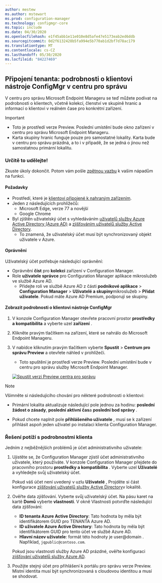 ```yaml
---
author: mestew
ms.author: mstewart
ms.prod: configuration-manager
ms.technology: configmgr-core
ms.topic: include
ms.date: 04/30/2020
ms.openlocfilehash: e1f45abb1e11e010e8d5afe47e5173eab2ed6ddb
ms.sourcegitcommit: 0d2f6132428b5fa994e5b770ab1d2bf7d78ac179
ms.translationtype: MT
ms.contentlocale: cs-CZ
ms.lasthandoff: 05/30/2020
ms.locfileid: "84227469"
---
```

## <a name="tenant-attach-configmgr-client-details-in-the-admin-center"></a><a name="bkmk_mem"></a>Připojení tenanta: podrobnosti o klientovi nástroje ConfigMgr v centru pro správu
<!--6374854, 6521921-->

V centru pro správu Microsoft Endpoint Manageru se teď můžete podívat na podrobnosti o klientech, včetně kolekcí, členství ve skupině hranic a informací o klientovi v reálném čase pro konkrétní zařízení.

> [!Important]
> - Toto je prostředí verze Preview. Poslední umístění bude okno zařízení v centru pro správu Microsoft Endpoint Manageru.
> - Karta skupiny hranic funguje pouze pro samostatné lokality. Karta bude v centru pro správu prázdná, a to i v případě, že se jedná o jinou než samostatnou primární lokalitu.

### <a name="try-it-out"></a>Určitě to udělejte!

Zkuste úkoly dokončit. Potom vám pošle [zpětnou vazbu](../../technical-preview-2003.md#bkmk_feedback) k vašim nápadům na funkci.

#### <a name="prerequisites"></a>Požadavky

- Prostředí, které je [klientovi připojené k nahraným zařízením](../../../../../tenant-attach/device-sync-actions.md).
- Jeden z následujících prohlížečů:
  - Microsoft Edge, verze 77 a novější
  - Google Chrome
- Byl zjištěn uživatelský účet s vyhledáváním [uživatelů služby Azure Active Directory (Azure AD)](../../../../servers/deploy/configure/about-discovery-methods.md#azureaddisc) a [zjišťováním uživatelů služby Active Directory](../../../../servers/deploy/configure/about-discovery-methods.md#bkmk_aboutUser).
  - To znamená, že uživatelský účet musí být synchronizovaný objekt uživatele v Azure.

#### <a name="permissions"></a>Oprávnění

Uživatelský účet potřebuje následující oprávnění:

- Oprávnění **číst** pro **kolekci** zařízení v Configuration Manager.
- Role **uživatele správce** pro Configuration Manager aplikace mikroslužeb ve službě Azure AD.
  - Přidejte roli ve službě Azure AD z části **podnikové aplikace**  >  **Configuration Manager**  >  **Uživatelé a skupiny**mikroslužeb  >  **Přidat uživatele**. Pokud máte Azure AD Premium, podporují se skupiny.

#### <a name="view-configmgr-client-details"></a>Zobrazit podrobnosti o klientovi nástroje ConfigMgr

1. V konzole Configuration Manager otevřete pracovní prostor **prostředky a kompatibilita** a vyberte uzel **zařízení** .
1. Klikněte pravým tlačítkem na zařízení, které se nahrálo do Microsoft Endpoint Manageru.
1. V nabídce kliknutím pravým tlačítkem vyberte **Spustit**  >  **Centrum pro správu Preview** a otevřete náhled v prohlížeči.
     - Toto spuštění je prostředí verze Preview. Poslední umístění bude v centru pro správu služby Microsoft Endpoint Manager.

   [![Spustit verzi Preview centra pro správu](../../media/6374854-start-admin-center.png)](../../media/6374854-start-admin-center.png#lightbox)

> [!NOTE]
> Všimněte si následujícího chování pro některé podrobnosti o klientovi:
>
> - Primární lokalita aktualizuje následující pole jednou za hodinu: **poslední žádost o zásady**, **poslední aktivní čas**a **poslední bod správy** .
>
> - Pokud chcete naplnit pole **přihlášeného uživatele** , musí se k zařízení přihlásit aspoň jeden uživatel po instalaci klienta Configuration Manager.

### <a name="troubleshoot-client-details"></a>Řešení potíží s podrobnostmi klienta

Jedním z nejběžnějších problémů je účet administrativního uživatele:

1. Ujistěte se, že Configuration Manager zjistil účet administrativního uživatele, který používáte. V konzole Configuration Manager přejdete do pracovního prostoru **prostředky a kompatibilita** . Vyberte uzel **Uživatelé** a vyhledejte svůj uživatelský účet.

    Pokud váš účet není uvedený v uzlu **Uživatelé** , Projděte si část konfigurace [zjišťování uživatelů služby Active Directory](../../../../servers/deploy/configure/about-discovery-methods.md#bkmk_aboutUser)v lokalitě.

1. Ověřte data zjišťování. Vyberte svůj uživatelský účet. Na pásu karet na kartě **Domů** vyberte **vlastnosti**. V okně Vlastnosti potvrďte následující data zjišťování:

    - **ID tenanta Azure Active Directory**: Tato hodnota by měla být identifikátorem GUID pro TENANTA Azure AD.
    - **ID uživatele Azure Active Directory**: Tato hodnota by měla být identifikátorem GUID pro tento účet ve službě Azure AD.
    - **Hlavní název uživatele**: formát této hodnoty je user@domain . Například, `jqpublic@contoso.com`.

    Pokud jsou vlastnosti služby Azure AD prázdné, ověřte konfiguraci [zjišťování uživatelů služby Azure AD](../../../../servers/deploy/configure/about-discovery-methods.md#azureaddisc).

1. Použijte stejný účet pro přihlášení k portálu pro správu verze Preview. Místní identita musí být synchronizovaná s cloudovou identitou a musí se shodovat.
